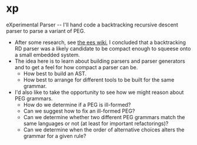 # xp
eXperimental Parser -- I'll hand code a backtracking recursive descent parser to parse a variant of PEG. 

* After some research, see [the ees wiki](https://github.com/smartnuf/ees/wiki), I concluded that a backtracking RD parser was a likely candidate to be compact enough to squeese onto a small embedded system.
* The idea here is to learn about building parsers and parser generators and to get a feel for how compact a parser can be.
  * How best to build an AST.
  * How best to arrange for different tools to be built for the same grammar.
* I'd also like to take the opportunity to see how we might reason about PEG grammars.
  * How do we determine if a PEG is ill-formed?
  * Can we suggest how to fix an ill-formed PEG?
  * Can we determine whether two different PEG grammars match the same languages or not (at least for important refactorings)?
  * Can we determine when the order of alternative choices alters the grammar for a given rule?

